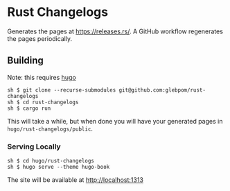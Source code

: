 # Rust Changelogs

Generates the pages at <https://releases.rs/>. A GitHub workflow regenerates
the pages periodically.

## Building

Note: this requires [hugo](https://gohugo.io/)

```shell
sh $ git clone --recurse-submodules git@github.com:glebpom/rust-changelogs
sh $ cd rust-changelogs
sh $ cargo run
```

This will take a while, but when done you will have your generated pages in `hugo/rust-changelogs/public`.

### Serving Locally

```shell
sh $ cd hugo/rust-changelogs
sh $ hugo serve --theme hugo-book
```

The site will be available at <http://localhost:1313>

